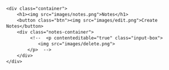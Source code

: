 <!DOCTYPE html>
<html lang="en">
<head>
    <meta charset="UTF-8">
    <meta name="viewport" content="width=device-width, initial-scale=1.0">
    <title>Notes App - Projects</title>
    <link rel="stylesheet" href="style.css">
</head>
<body>

    <div class="container">
        <h1><img src="images/notes.png">Notes</h1>
        <button class="btn"><img src="images/edit.png">Create Notes</button>
        <div class="notes-container">
             <!--  <p contenteditable="true" class="input-box">
                <img src="images/delete.png">
            </p>  -->
        </div>
    </div>
